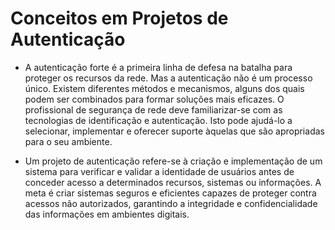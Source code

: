 # Conceitos em Projetos de Autenticação
- A autenticação forte é a primeira linha de defesa na batalha para proteger os recursos da rede. Mas a autenticação não é um processo único. Existem diferentes métodos e mecanismos, alguns dos quais podem ser combinados para formar soluções mais eficazes. O profissional de segurança de rede deve familiarizar-se com as tecnologias de identificação e autenticação. Isto pode ajudá-lo a selecionar, implementar e oferecer suporte àquelas que são apropriadas para o seu ambiente.

- Um projeto de autenticação refere-se à criação e implementação de um sistema para verificar e validar a identidade de usuários antes de conceder acesso a determinados recursos, sistemas ou informações. A meta é criar sistemas seguros e eficientes capazes de proteger contra acessos não autorizados, garantindo a integridade e confidencialidade das informações em ambientes digitais.